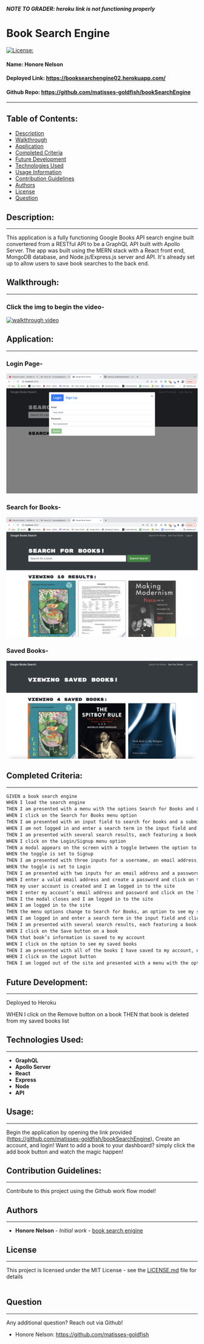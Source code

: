 ***NOTE TO GRADER: heroku link is not functioning properly***
# Book Search Engine
[![License: ](https://img.shields.io/badge/license-MIT-brightgreen)](https://opensource.org/licenses/)
#### **Name:** Honore Nelson 
#### **Deployed Link:** https://booksearchengine02.herokuapp.com/
#### **Github Repo:** https://github.com/matisses-goldfish/bookSearchEngine
---
    
##  Table of Contents:
* [Description](#description)
* [Walkthrough](#walkthrough)
* [Application](#application)
* [Completed Criteria](#completed-criteria)
* [Future Development](#future-development)
* [Technologies Used](#technologies-used)
* [Usage Information](#usage)
* [Contribution Guidelines](#contribution-guidelines)
* [Authors](#authors)
* [License](#license)
* [Question](#questions)


## Description:
---
This application is a fully functioning Google Books API search engine built convertered from a RESTful API to be a GraphQL API built with Apollo Server. The app was built using the MERN stack with a React front end, MongoDB database, and Node.js/Express.js server and API. It's already set up to allow users to save book searches to the back end. 


## Walkthrough: 
---
### Click the img to begin the video- 
[![walkthrough video](https://img.youtube.com/vi/IxaUg_VmiLQ/0.jpg)](https://www.youtube.com/watch?v=IxaUg_VmiLQ)


## Application:
---
### Login Page-
![login page](assets/ss-login.png)

### Search for Books-
![book search page](assets/ss-searchbooks.png)

### Saved Books-
![saved books page](assets/ss-savedbooks.png)

    
## Completed Criteria:
---

```md
GIVEN a book search engine
WHEN I load the search engine
THEN I am presented with a menu with the options Search for Books and Login/Signup and an input field to search for books and a submit button
WHEN I click on the Search for Books menu option
THEN I am presented with an input field to search for books and a submit button
WHEN I am not logged in and enter a search term in the input field and click the submit button
THEN I am presented with several search results, each featuring a book’s title, author, description, image, and a link to that book on the Google Books site
WHEN I click on the Login/Signup menu option
THEN a modal appears on the screen with a toggle between the option to log in or sign up
WHEN the toggle is set to Signup
THEN I am presented with three inputs for a username, an email address, and a password, and a signup button
WHEN the toggle is set to Login
THEN I am presented with two inputs for an email address and a password and login button
WHEN I enter a valid email address and create a password and click on the signup button
THEN my user account is created and I am logged in to the site
WHEN I enter my account’s email address and password and click on the login button
THEN I the modal closes and I am logged in to the site
WHEN I am logged in to the site
THEN the menu options change to Search for Books, an option to see my saved books, and Logout
WHEN I am logged in and enter a search term in the input field and click the submit button
THEN I am presented with several search results, each featuring a book’s title, author, description, image, and a link to that book on the Google Books site and a button to save a book to my account
WHEN I click on the Save button on a book
THEN that book’s information is saved to my account
WHEN I click on the option to see my saved books
THEN I am presented with all of the books I have saved to my account, each featuring the book’s title, author, description, image, and a link to that book on the Google Books site and a button to remove a book from my account
WHEN I click on the Logout button
THEN I am logged out of the site and presented with a menu with the options Search for Books and Login/Signup and an input field to search for books and a submit button  
```


## Future Development:
---
Deployed to Heroku

WHEN I click on the Remove button on a book
THEN that book is deleted from my saved books list

## Technologies Used:
---
- **GraphQL** 
- **Apollo Server**
- **React**
- **Express**
- **Node**
- **API**


## Usage:
---
Begin the application by opening the link provided (https://github.com/matisses-goldfish/bookSearchEngine), Create an account, and login! Want to add a book to your dashboard? simply click the add book button and watch the magic happen!
     
    
## Contribution Guidelines:
---
Contribute to this project using the Github work flow model!

    
## Authors
---
* **Honore Nelson** - *Initial work* - [book search enigine](https://github.com/matisses-goldfish/bookSearchEngine)
    
## License
---

This project is licensed under the MIT License - see the [LICENSE.md](LICENSE.md) file for details
<br></br>

## Question
---
Any additional question? Reach out via Github!
* Honore Nelson: https://github.com/matisses-goldfish
